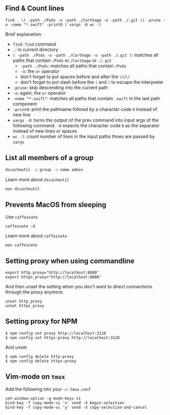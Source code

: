 ## Find & Count lines
```shell
find . \( -path ./Pods -o -path ./Carthage -o -path ./.git \) -prune -o -name "*.swift" -print0 | xargs -0 wc -l
```

Brief explanation:
- `find`: `find` command
- `.`: in current directory
- `( -path ./Pods -o -path ./Carthage -o -path ./.git )`: matches all paths that contain `/Pods` or `/Carthage` or `./.git`
  - `-path ./Pods`: matches all paths that contain `/Pods`
  - `-o`: the `or` operator
  - don't forget to put spaces before and after the `\)`/`\(`
  - don't forget to put slash before the `(` and `)` to escape the interpreter
- `-prune`: skip descending into the current path
- `-o`: again, the `or` operator
- `-name "*.swift"`: matches all paths that contain `.swift` in the last path component
- `-print0`: print the pathname followd by a character code `0` instead of new line
- `xargs -0`: turns the output of the prev command into input args of the following command. `-0` expects the character code `0` as the separator instead of new lines or spaces
- `wc -l`: count number of lines in the input paths thoes are passed by `xargs`


## List all members of a group
```bash
dscacheutil -q group -a name admin
```

Learn more about `dscacheutil`
```bash
man dscacheutil
```

## Prevents MacOS from sleeping
Use `caffeinate`

```
caffeinate -d
```

Learn more about `caffeinate`
```
man caffeinate
```

## Setting proxy when using commandline
```
export http_proxy="http://localhost:8888"
export https_proxy="http://localhost:8888"
```

And then unset the setting when you don't want to direct connections through the proxy anymore.
```
unset http_proxy
unset https_proxy
```

## Setting proxy for NPM
```
$ npm config set proxy http://localhost:3128
$ npm config set https-proxy http://localhost:3128
```

And unset
```
$ npm config delete http-proxy
$ npm config delete https-proxy
```

## Vim-mode on `tmux`

Add the following into your `~/.tmux.conf`
```
set-window-option -g mode-keys vi
bind-key -T copy-mode-vi 'v' send -X begin-selection
bind-key -T copy-mode-vi 'y' send -X copy-selection-and-cancel
```
